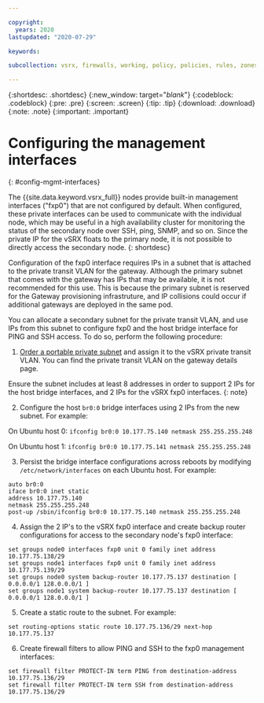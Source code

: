 ```yaml
---

copyright:
  years: 2020
lastupdated: "2020-07-29"

keywords:

subcollection: vsrx, firewalls, working, policy, policies, rules, zones, standalone, ha

---
```


{:shortdesc: .shortdesc}
{:new_window: target="_blank_"}
{:codeblock: .codeblock}
{:pre: .pre}
{:screen: .screen}
{:tip: .tip}
{:download: .download}
{:note: .note}
{:important: .important}

# Configuring the management interfaces
{: #config-mgmt-interfaces}

The {{site.data.keyword.vsrx_full}} nodes provide built-in management interfaces ("fxp0") that are not configured by default. When configured, these private interfaces can be used to communicate with the individual node, which may be useful in a high availability cluster for monitoring the status of the secondary node over SSH, ping, SNMP, and so on. Since the private IP for the vSRX floats to the primary node, it is not possible to directly access the secondary node.
{: shortdesc}

Configuration of the fxp0 interface requires IPs in a subnet that is attached to the private transit VLAN for the gateway. Although the primary subnet that comes with the gateway has IPs that may be available, it is not recommended for this use. This is because the primary subnet is reserved for the Gateway provisioning infrastruture, and IP collisions could occur if additional gateways are deployed in the same pod. 

You can allocate a secondary subnet for the private transit VLAN, and use IPs from this subnet to configure fxp0 and the host bridge interface for PING and SSH access. To do so, perform the following procedure:

1. [Order a portable private subnet](https://cloud.ibm.com/classic/network/subnet/provision) and assign it to the vSRX private transit VLAN. You can find the private transit VLAN on the gateway details page.

  Ensure the subnet includes at least 8 addresses in order to support 2 IPs for the host bridge interfaces, and 2 IPs for the vSRX fxp0 interfaces.
  {: note}

2. Configure the host `br0:0` bridge interfaces using 2 IPs from the new subnet. For example:

  On Ubuntu host 0: `ifconfig br0:0 10.177.75.140 netmask 255.255.255.248`

  On Ubuntu host 1: `ifconfig br0:0 10.177.75.141 netmask 255.255.255.248`

3. Persist the bridge interface configurations across reboots by modifying `/etc/network/interfaces` on each Ubuntu host. For example:

  ```
  auto br0:0
  iface br0:0 inet static
  address 10.177.75.140 
  netmask 255.255.255.248
  post-up /sbin/ifconfig br0:0 10.177.75.140 netmask 255.255.255.248
  ```

4. Assign the 2 IP's to the vSRX fxp0 interface and create backup router configurations for access to the secondary node's fxp0 interface:

  ```
  set groups node0 interfaces fxp0 unit 0 family inet address 10.177.75.138/29
  set groups node1 interfaces fxp0 unit 0 family inet address 10.177.75.139/29
  set groups node0 system backup-router 10.177.75.137 destination [ 0.0.0.0/1 128.0.0.0/1 ]
  set groups node1 system backup-router 10.177.75.137 destination [ 0.0.0.0/1 128.0.0.0/1 ]
  ```

5. Create a static route to the subnet. For example: 

  `set routing-options static route 10.177.75.136/29 next-hop 10.177.75.137`

6. Create firewall filters to allow PING and SSH to the fxp0 management interfaces:

  ```
  set firewall filter PROTECT-IN term PING from destination-address 10.177.75.136/29
  set firewall filter PROTECT-IN term SSH from destination-address 10.177.75.136/29
  ```
